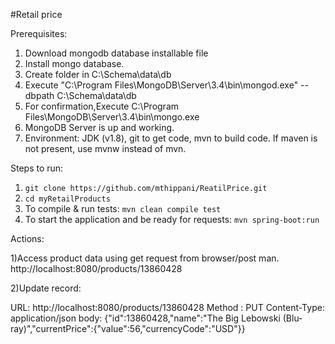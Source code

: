 #Retail price

Prerequisites:
1) Download mongodb database installable file
2) Install mongo database.
3) Create folder in C:\Schema\data\db
4) Execute "C:\Program Files\MongoDB\Server\3.4\bin\mongod.exe" --dbpath C:\Schema\data\db
5) For confirmation,Execute C:\Program Files\MongoDB\Server\3.4\bin\mongo.exe
6) MongoDB Server is up and working.
7) Environment: JDK (v1.8), git to get code, mvn to build code. If maven is not present, use mvnw instead of mvn.

Steps to run:
1. `git clone https://github.com/mthippani/ReatilPrice.git`
2. `cd myRetailProducts`
3. To compile & run tests:  `mvn clean compile test`
4. To start the application and be ready for requests: `mvn spring-boot:run`
	

Actions:

1)Access product data using get request from browser/post man.
 http://localhost:8080/products/13860428
 
2)Update record:
 
 URL: http://localhost:8080/products/13860428
 Method : PUT
 Content-Type: application/json
 body: {"id":13860428,"name":"The Big Lebowski (Blu-ray)","currentPrice":{"value":56,"currencyCode":"USD"}}
